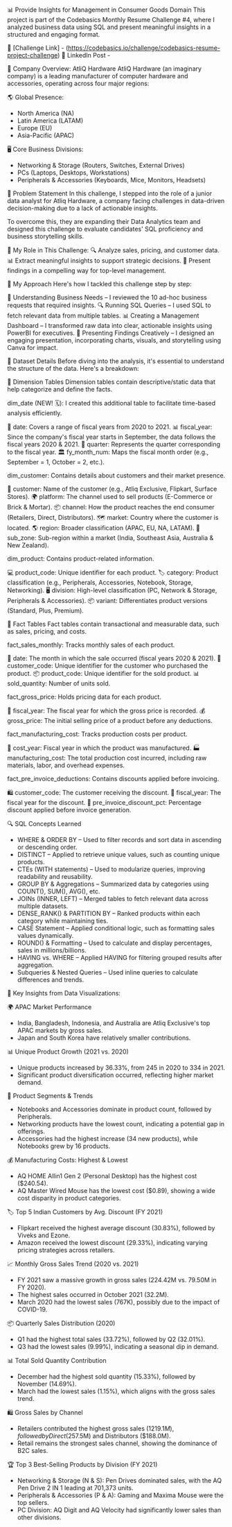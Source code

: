📊 Provide Insights for Management in Consumer Goods Domain
This project is part of the Codebasics Monthly Resume Challenge #4, where I analyzed business data using SQL and present meaningful insights in a structured and engaging format.

📌 [Challenge Link] - (https://codebasics.io/challenge/codebasics-resume-project-challenge)
🔗 LinkedIn Post -

🏢 Company Overview: AtliQ Hardware
AtliQ Hardware (an imaginary company) is a leading manufacturer of computer hardware and accessories, operating across four major regions:

🌎 Global Presence:
  * North America (NA)
  * Latin America (LATAM)
  * Europe (EU)
  * Asia-Pacific (APAC)

🖥️ Core Business Divisions:
  * Networking & Storage (Routers, Switches, External Drives)
  * PCs (Laptops, Desktops, Workstations)
  * Peripherals & Accessories (Keyboards, Mice, Monitors, Headsets)

📝 Problem Statement
In this challenge, I stepped into the role of a junior data analyst for Atliq Hardware, a company facing challenges in data-driven decision-making due to a lack of actionable insights.

To overcome this, they are expanding their Data Analytics team and designed this challenge to evaluate candidates' SQL proficiency and business storytelling skills.

🎯 My Role in This Challenge:
  🔍 Analyze sales, pricing, and customer data.
  📊 Extract meaningful insights to support strategic decisions.
  🎥 Present findings in a compelling way for top-level management.

🎯 My Approach
Here's how I tackled this challenge step by step:

📄 Understanding Business Needs – I reviewed the 10 ad-hoc business requests that required insights.
🔍 Running SQL Queries – I used SQL to fetch relevant data from multiple tables.
📊 Creating a Management Dashboard – I transformed raw data into clear, actionable insights using PowerBI for executives.
🎥 Presenting Findings Creatively – I designed an engaging presentation, incorporating charts, visuals, and storytelling using Canva for impact.

📂 Dataset Details
Before diving into the analysis, it's essential to understand the structure of the data. Here's a breakdown:

🔹 Dimension Tables
Dimension tables contain descriptive/static data that help categorize and define the facts.

dim_date (NEW! 🗓️): I created this additional table to facilitate time-based analysis efficiently.

📅 date: Covers a range of fiscal years from 2020 to 2021.
📊 fiscal_year: Since the company's fiscal year starts in September, the data follows the fiscal years 2020 & 2021.
📆 quarter: Represents the quarter corresponding to the fiscal year.
🏛️ fy_month_num: Maps the fiscal month order (e.g., September = 1, October = 2, etc.).

dim_customer: Contains details about customers and their market presence.

🏬 customer: Name of the customer (e.g., Atliq Exclusive, Flipkart, Surface Stores).
🌍 platform: The channel used to sell products (E-Commerce or Brick & Mortar).
📦 channel: How the product reaches the end consumer (Retailers, Direct, Distributors).
🗺️ market: Country where the customer is located.
🌎 region: Broader classification (APAC, EU, NA, LATAM).
🏢 sub_zone: Sub-region within a market (India, Southeast Asia, Australia & New Zealand).

dim_product: Contains product-related information.

💻 product_code: Unique identifier for each product.
🏷️ category: Product classification (e.g., Peripherals, Accessories, Notebook, Storage, Networking).
🖥️ division: High-level classification (PC, Network & Storage, Peripherals & Accessories).
📦 variant: Differentiates product versions (Standard, Plus, Premium).

🔹 Fact Tables
Fact tables contain transactional and measurable data, such as sales, pricing, and costs.

fact_sales_monthly: Tracks monthly sales of each product.

📅 date: The month in which the sale occurred (fiscal years 2020 & 2021).
🛒 customer_code: Unique identifier for the customer who purchased the product.
📦 product_code: Unique identifier for the sold product.
📊 sold_quantity: Number of units sold.

fact_gross_price: Holds pricing data for each product.

📆 fiscal_year: The fiscal year for which the gross price is recorded.
💰 gross_price: The initial selling price of a product before any deductions.

fact_manufacturing_cost: Tracks production costs per product.

📆 cost_year: Fiscal year in which the product was manufactured.
🏭 manufacturing_cost: The total production cost incurred, including raw materials, labor, and overhead expenses.

fact_pre_invoice_deductions: Contains discounts applied before invoicing.

🛍️ customer_code: The customer receiving the discount.
📅 fiscal_year: The fiscal year for the discount.
🔻 pre_invoice_discount_pct: Percentage discount applied before invoice generation.

🔍 SQL Concepts Learned
* WHERE & ORDER BY – Used to filter records and sort data in ascending or descending order.
* DISTINCT – Applied to retrieve unique values, such as counting unique products.
* CTEs (WITH statements) – Used to modularize queries, improving readability and reusability.
* GROUP BY & Aggregations – Summarized data by categories using COUNT(), SUM(), AVG(), etc.
* JOINs (INNER, LEFT) – Merged tables to fetch relevant data across multiple datasets.
* DENSE_RANK() & PARTITION BY – Ranked products within each category while maintaining ties.
* CASE Statement – Applied conditional logic, such as formatting sales values dynamically.
* ROUND() & Formatting – Used to calculate and display percentages, sales in millions/billions.
* HAVING vs. WHERE – Applied HAVING for filtering grouped results after aggregation.
* Subqueries & Nested Queries – Used inline queries to calculate differences and trends.

🔑 Key Insights from Data Visualizations:

🌍 APAC Market Performance
* India, Bangladesh, Indonesia, and Australia are Atliq Exclusive's top APAC markets by gross sales.
* Japan and South Korea have relatively smaller contributions.

📊 Unique Product Growth (2021 vs. 2020)
* Unique products increased by 36.33%, from 245 in 2020 to 334 in 2021.
* Significant product diversification occurred, reflecting higher market demand.

🛒 Product Segments & Trends
* Notebooks and Accessories dominate in product count, followed by Peripherals.
* Networking products have the lowest count, indicating a potential gap in offerings.
* Accessories had the highest increase (34 new products), while Notebooks grew by 16 products.

💰 Manufacturing Costs: Highest & Lowest
* AQ HOME Allin1 Gen 2 (Personal Desktop) has the highest cost ($240.54).
* AQ Master Wired Mouse has the lowest cost ($0.89), showing a wide cost disparity in product categories.

🏷️ Top 5 Indian Customers by Avg. Discount (FY 2021)
* Flipkart received the highest average discount (30.83%), followed by Viveks and Ezone.
* Amazon received the lowest discount (29.33%), indicating varying pricing strategies across retailers.

📈 Monthly Gross Sales Trend (2020 vs. 2021)
* FY 2021 saw a massive growth in gross sales (224.42M vs. 79.50M in FY 2020).
* The highest sales occurred in October 2021 (32.2M).
* March 2020 had the lowest sales (767K), possibly due to the impact of COVID-19.

📦 Quarterly Sales Distribution (2020)
* Q1 had the highest total sales (33.72%), followed by Q2 (32.01%).
* Q3 had the lowest sales (9.99%), indicating a seasonal dip in demand.

📊 Total Sold Quantity Contribution
* December had the highest sold quantity (15.33%), followed by November (14.69%).
* March had the lowest sales (1.15%), which aligns with the gross sales trend.

🛍️ Gross Sales by Channel
* Retailers contributed the highest gross sales ($1219.1M), followed by Direct ($257.5M) and Distributors ($188.0M).
* Retail remains the strongest sales channel, showing the dominance of B2C sales.

🏆 Top 3 Best-Selling Products by Division (FY 2021)
* Networking & Storage (N & S): Pen Drives dominated sales, with the AQ Pen Drive 2 IN 1 leading at 701,373 units.
* Peripherals & Accessories (P & A): Gaming and Maxima Mouse were the top sellers.
* PC Division: AQ Digit and AQ Velocity had significantly lower sales than other divisions.
